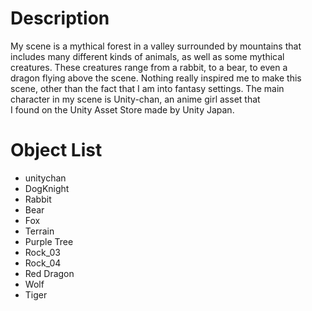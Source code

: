 # Description
My scene is a mythical forest in a valley surrounded by mountains that  
includes many different kinds of animals, as well as some mythical  
creatures. These creatures range from a rabbit, to a bear, to even a  
dragon flying above the scene. Nothing really inspired me to make this  
scene, other than the fact that I am into fantasy settings. The main  
character in my scene is Unity-chan, an anime girl asset that  
I found on the Unity Asset Store made by Unity Japan.

# Object List
- unitychan
- DogKnight
- Rabbit 
- Bear
- Fox
- Terrain
- Purple Tree 
- Rock_03
- Rock_04
- Red Dragon
- Wolf
- Tiger 